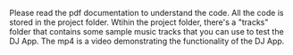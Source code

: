 Please read the pdf documentation to understand the code. All the code is stored in the project folder. Wtihin the project folder, there's a "tracks" folder that contains some sample music tracks that you can use to test the DJ App. The mp4 is a video demonstrating the functionality of the DJ App.
